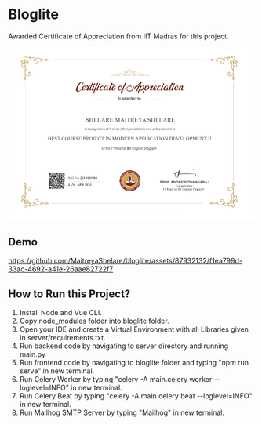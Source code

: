 # Bloglite


Awarded Certificate of Appreciation from IIT Madras for this project.

<p align="center">
	<img src="Best Project.png">
</p>

## Demo
https://github.com/MaitreyaShelare/bloglite/assets/87932132/f1ea799d-33ac-4692-a41e-26aae82722f7
## How to Run this Project?

1. Install Node and Vue CLI.
2. Copy node_modules folder into bloglite folder.
3. Open your IDE and create a Virtual Environment with all Libraries given in server/requirements.txt. 
4. Run backend code by navigating to server directory and running main.py
5. Run frontend code by navigating to bloglite folder and typing "npm run serve" in new terminal.
6. Run Celery Worker by typing "celery -A main.celery worker --loglevel=INFO" in new terminal.
7. Run Celery Beat by typing "celery -A main.celery beat --loglevel=INFO" in new terminal.
8. Run Mailhog SMTP Server by typing "Mailhog" in new terminal.
   





